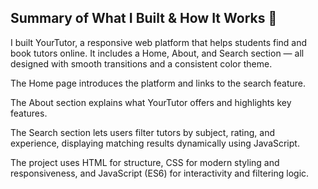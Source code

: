 ## Summary of What I Built & How It Works 🚀

I built YourTutor, a responsive web platform that helps students find and book tutors online. It includes a Home, About, and Search section — all designed with smooth transitions and a consistent color theme.

The Home page introduces the platform and links to the search feature.

The About section explains what YourTutor offers and highlights key features.

The Search section lets users filter tutors by subject, rating, and experience, displaying matching results dynamically using JavaScript.

The project uses HTML for structure, CSS for modern styling and responsiveness, and JavaScript (ES6) for interactivity and filtering logic.